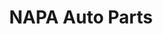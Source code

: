 ---
title: "NAPA Auto Parts"
url: /grand-rapids/napa-auto-parts-leonard-street-northwest/
shop: car parts
---